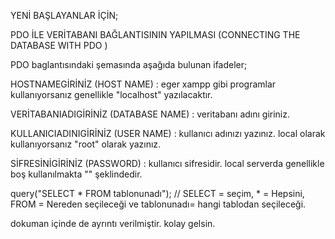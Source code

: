 YENİ BAŞLAYANLAR İÇİN; 

PDO İLE VERİTABANI BAĞLANTISININ YAPILMASI (CONNECTING THE DATABASE WITH PDO )

PDO baglantısındaki şemasında aşağıda bulunan ifadeler;

HOSTNAMEGİRİNİZ (HOST NAME)          : eger xampp gibi programlar kullanıyorsanız genellikle "localhost" yazılacaktır.

VERİTABANIADIGİRİNİZ (DATABASE NAME) : veritabanı adını giriniz.

KULLANICIADINIGİRİNİZ (USER NAME)    : kullanıcı adınızı yazınız. local olarak kullanıyorsanız  "root" olarak yazınız.

SİFRESİNİGİRİNİZ (PASSWORD)          : kullanıcı sifresidir.  local serverda genellikle boş kullanılmakta "" şeklindedir.

query("SELECT * FROM tablonunadı"); // SELECT = seçim,  * = Hepsini, FROM = Nereden seçileceği ve tablonunadı= hangi tablodan seçileceği.

dokuman içinde de ayrıntı verilmiştir. kolay gelsin.
